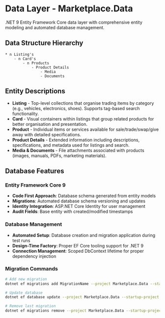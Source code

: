 # Data Layer - Marketplace.Data

.NET 9 Entity Framework Core data layer with comprehensive entity modeling and automated database management.

## Data Structure Hierarchy

```
* n Listing's
	- n Card's
		- n Products
			- Product Details
				- Media
				- Documents
```

## Entity Descriptions

- **Listing** - Top-level collections that organise trading items by category (e.g., vehicles, electronics, shoes). Supports tag-based search functionality.
- **Card** - Visual containers within listings that group related products for better organisation and presentation.
- **Product** - Individual items or services available for sale/trade/swap/give away with detailed specifications.
- **Product Details** - Extended information including descriptions, specifications, and metadata used for listings and search.
- **Media & Documents** - File attachments associated with products (images, manuals, PDFs, marketing materials).

## Database Features

### Entity Framework Core 9
- **Code First Approach**: Database schema generated from entity models
- **Migrations**: Automated database schema versioning and updates
- **Identity Integration**: ASP.NET Core Identity for user management
- **Audit Fields**: Base entity with created/modified timestamps

### Database Management
- **Automated Setup**: Database creation and migration application during test runs
- **Design-Time Factory**: Proper EF Core tooling support for .NET 9
- **Connection Management**: Scoped DbContext lifetime for proper dependency injection

### Migration Commands
```bash
# Add new migration
dotnet ef migrations add MigrationName --project Marketplace.Data --startup-project Marketplace.Api

# Update database
dotnet ef database update --project Marketplace.Data --startup-project Marketplace.Api

# Remove last migration
dotnet ef migrations remove --project Marketplace.Data --startup-project Marketplace.Api
```
